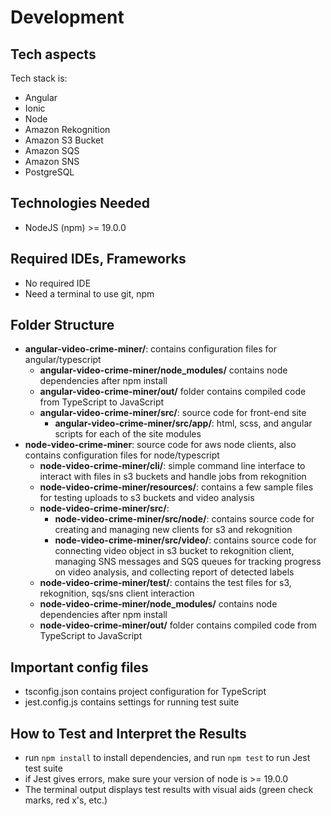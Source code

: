 # Development

## Tech aspects

Tech stack is:
- Angular
- Ionic
- Node
- Amazon Rekognition
- Amazon S3 Bucket
- Amazon SQS
- Amazon SNS
- PostgreSQL

## Technologies Needed

- NodeJS (npm) >= 19.0.0
 
## Required IDEs, Frameworks

- No required IDE
- Need a terminal to use git, npm

## Folder Structure

- **angular-video-crime-miner/**: contains configuration files for angular/typescript
    - **angular-video-crime-miner/node_modules/** contains node dependencies after npm install
    - **angular-video-crime-miner/out/** folder contains compiled code from TypeScript to JavaScript
    - **angular-video-crime-miner/src/**: source code for front-end site
        - **angular-video-crime-miner/src/app/**:  html, scss, and angular scripts for each of the site modules
- **node-video-crime-miner**: source code for aws node clients, also contains configuration files for node/typescript
    - **node-video-crime-miner/cli/**: simple command line interface to interact with files in s3 buckets and handle jobs from rekognition
    - **node-video-crime-miner/resources/**: contains a few sample files for testing uploads to s3 buckets and video analysis
    - **node-video-crime-miner/src/**:
        - **node-video-crime-miner/src/node/**: contains source code for creating and managing new clients for s3 and rekognition
        - **node-video-crime-miner/src/video/**: contains source code for connecting video object in s3 bucket to rekognition client, managing SNS messages and SQS queues for tracking progress on video analysis, and collecting report of detected labels
    - **node-video-crime-miner/test/**: contains the test files for s3, rekognition, sqs/sns client interaction
    - **node-video-crime-miner/node_modules/** contains node dependencies after npm install
    - **node-video-crime-miner/out/** folder contains compiled code from TypeScript to JavaScript

## Important config files

- tsconfig.json contains project configuration for TypeScript
- jest.config.js contains settings for running test suite

## How to Test and Interpret the Results
- run `npm install` to install dependencies, and run `npm test` to run Jest test suite
- if Jest gives errors, make sure your version of node is >= 19.0.0
- The terminal output displays test results with visual aids (green check marks, red x's, etc.)